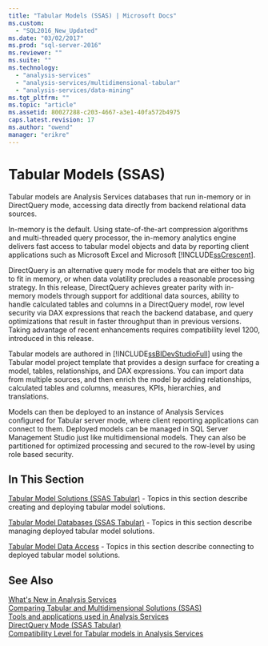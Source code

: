 ```yaml
---
title: "Tabular Models (SSAS) | Microsoft Docs"
ms.custom: 
  - "SQL2016_New_Updated"
ms.date: "03/02/2017"
ms.prod: "sql-server-2016"
ms.reviewer: ""
ms.suite: ""
ms.technology: 
  - "analysis-services"
  - "analysis-services/multidimensional-tabular"
  - "analysis-services/data-mining"
ms.tgt_pltfrm: ""
ms.topic: "article"
ms.assetid: 80027288-c203-4667-a3e1-40fa572b4975
caps.latest.revision: 17
ms.author: "owend"
manager: "erikre"
---
```

# Tabular Models (SSAS)
  Tabular models are Analysis Services databases that run in-memory or in DirectQuery mode, accessing data directly from backend relational data sources.  
  
 In-memory is the default. Using state-of-the-art compression algorithms and multi-threaded query processor, the in-memory analytics engine delivers fast access to tabular model objects and data by reporting client applications such as Microsoft Excel and Microsoft [!INCLUDE[ssCrescent](../../analysis-services/includes/sscrescent-md.md)].  
  
 DirectQuery is an alternative query mode for models that  are either too big to fit in memory, or when data volatility precludes  a reasonable processing strategy. In this release, DirectQuery achieves greater parity with in-memory models through support for additional data sources, ability to handle calculated tables and columns in a DirectQuery model, row level security via DAX expressions that reach the backend database, and query optimizations that result in faster throughput than in previous versions. Taking advantage of recent enhancements requires compatibility level 1200, introduced in this release.  
  
 Tabular models are authored in [!INCLUDE[ssBIDevStudioFull](../../analysis-services/includes/ssbidevstudiofull-md.md)] using the Tabular model project template that provides a design surface for creating a model, tables, relationships, and DAX expressions. You can import data from multiple sources, and then enrich the model by adding relationships, calculated tables and columns, measures, KPIs, hierarchies, and translations.  
  
 Models can then be deployed to an instance of Analysis Services configured for Tabular server mode, where client reporting applications can connect to them. Deployed models can be managed in SQL Server Management Studio just like multidimensional models. They can also be partitioned for optimized processing and secured to the row-level by using role based security.  
  
## In This Section  
 [Tabular Model Solutions &#40;SSAS Tabular&#41;](../../analysis-services/tabular-models/tabular-model-solutions-ssas-tabular.md)  - Topics in this section describe creating and deploying tabular model solutions.
  
 [Tabular Model Databases &#40;SSAS Tabular&#41;](../../analysis-services/tabular-models/tabular-model-databases-ssas-tabular.md)  - Topics in this section describe managing deployed tabular model solutions.
  
 [Tabular Model Data Access](../../analysis-services/tabular-models/tabular-model-data-access.md)  - Topics in this section describe connecting to deployed tabular model solutions.
  
## See Also  
 [What's New in Analysis Services](../../analysis-services/what-s-new-in-analysis-services.md)   
 [Comparing Tabular and Multidimensional Solutions &#40;SSAS&#41;](../../analysis-services/comparing-tabular-and-multidimensional-solutions-ssas.md)   
 [Tools and applications used in Analysis Services](../../analysis-services/tools-and-applications-used-in-analysis-services.md)   
 [DirectQuery Mode &#40;SSAS Tabular&#41;](../../analysis-services/tabular-models/directquery-mode-ssas-tabular.md)   
 [Compatibility Level for Tabular models in Analysis Services](../../analysis-services/tabular-models/compatibility-level-for-tabular-models-in-analysis-services.md)  
  
  